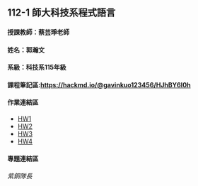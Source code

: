 ## 112-1 師大科技系程式語言

#### 授課教師：蔡芸琤老師

#### 姓名：郭瀚文

#### 系級：科技系115年級

#### 課程筆記區:https://hackmd.io/@gavinkuo123456/HJhBY6I0h

#### 作業連結區
+ [HW1](https://github.com/Gavinkuo123456/1121coding/tree/main/HW1)
+ [HW2](https://github.com/Gavinkuo123456/1121coding/tree/main/HW2)
+ [HW3](https://github.com/Gavinkuo123456/1121coding/tree/main/HW3)
+ [HW4](https://github.com/Gavinkuo123456/1121coding/tree/main/HW4)
#### 專題連結區

###### 紫銅隊長
